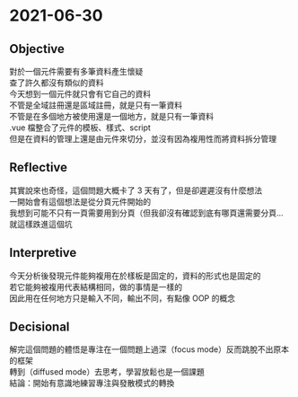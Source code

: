 # 2021-06-30

## Objective
對於一個元件需要有多筆資料產生懷疑  
查了許久都沒有類似的資料  
今天想到一個元件就只會有它自己的資料  
不管是全域註冊還是區域註冊，就是只有一筆資料  
不管是在多個地方被使用還是一個地方，就是只有一筆資料  
.vue 檔整合了元件的模板、樣式、script  
但是在資料的管理上還是由元件來切分，並沒有因為複用性而將資料拆分管理  

## Reflective
其實說來也奇怪，這個問題大概卡了 3 天有了，但是卻遲遲沒有什麼想法  
一開始會有這個想法是從分頁元件開始的  
我想到可能不只有一頁需要用到分頁（但我卻沒有確認到底有哪頁還需要分頁...  
就這樣跌進這個坑

## Interpretive
今天分析後發現元件能夠複用在於樣板是固定的，資料的形式也是固定的  
若它能夠被複用代表結構相同，做的事情是一樣的  
因此用在任何地方只是輸入不同，輸出不同，有點像 OOP 的概念  

## Decisional
解完這個問題的體悟是專注在一個問題上過深（focus mode）反而跳脫不出原本的框架  
轉到（diffused mode）去思考，學習放鬆也是一個課題  
結論：開始有意識地練習專注與發散模式的轉換  


